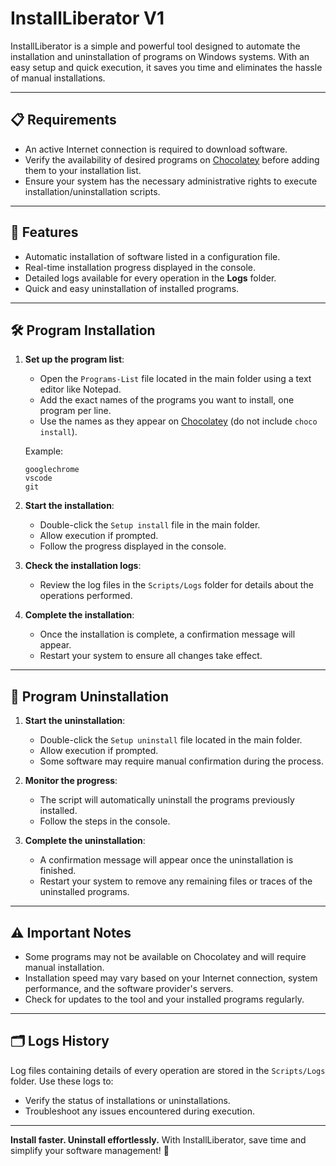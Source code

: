 
# InstallLiberator V1

InstallLiberator is a simple and powerful tool designed to automate the installation and uninstallation of programs on Windows systems. With an easy setup and quick execution, it saves you time and eliminates the hassle of manual installations.

---

## 📋 Requirements

- An active Internet connection is required to download software.
- Verify the availability of desired programs on [Chocolatey](https://community.chocolatey.org/packages) before adding them to your installation list.
- Ensure your system has the necessary administrative rights to execute installation/uninstallation scripts.

---

## 🚀 Features

- Automatic installation of software listed in a configuration file.
- Real-time installation progress displayed in the console.
- Detailed logs available for every operation in the **Logs** folder.
- Quick and easy uninstallation of installed programs.

---

## 🛠 Program Installation

1. **Set up the program list**:
   - Open the `Programs-List` file located in the main folder using a text editor like Notepad.
   - Add the exact names of the programs you want to install, one program per line.
   - Use the names as they appear on [Chocolatey](https://community.chocolatey.org/packages) (do not include `choco install`).

   Example:
   ```plaintext
   googlechrome
   vscode
   git
   ```

2. **Start the installation**:
   - Double-click the `Setup install` file in the main folder.
   - Allow execution if prompted.
   - Follow the progress displayed in the console.

3. **Check the installation logs**:
   - Review the log files in the `Scripts/Logs` folder for details about the operations performed.

4. **Complete the installation**:
   - Once the installation is complete, a confirmation message will appear.
   - Restart your system to ensure all changes take effect.

---

## 🧹 Program Uninstallation

1. **Start the uninstallation**:
   - Double-click the `Setup uninstall` file located in the main folder.
   - Allow execution if prompted.
   - Some software may require manual confirmation during the process.

2. **Monitor the progress**:
   - The script will automatically uninstall the programs previously installed.
   - Follow the steps in the console.

3. **Complete the uninstallation**:
   - A confirmation message will appear once the uninstallation is finished.
   - Restart your system to remove any remaining files or traces of the uninstalled programs.

---

## ⚠️ Important Notes

- Some programs may not be available on Chocolatey and will require manual installation.
- Installation speed may vary based on your Internet connection, system performance, and the software provider's servers.
- Check for updates to the tool and your installed programs regularly.

---

## 🗂 Logs History

Log files containing details of every operation are stored in the `Scripts/Logs` folder. Use these logs to:
- Verify the status of installations or uninstallations.
- Troubleshoot any issues encountered during execution.

---


**Install faster. Uninstall effortlessly.** With InstallLiberator, save time and simplify your software management! 🎉
